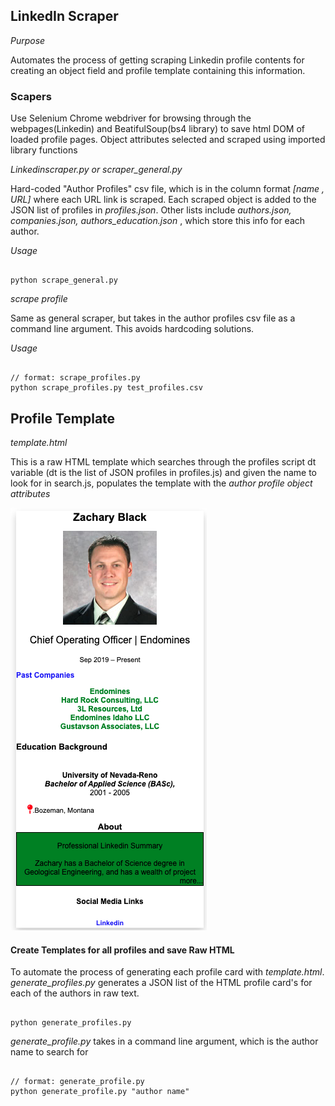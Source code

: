 ## LinkedIn Scraper

*Purpose*

Automates the process of getting scraping Linkedin profile contents for creating an object field and profile template containing this information. 

### Scapers

Use Selenium Chrome webdriver for browsing through the webpages(Linkedin) and BeatifulSoup(bs4 library) to save html DOM of loaded profile pages. Object attributes selected and scraped using imported library functions

*Linkedinscraper.py or scraper_general.py*

Hard-coded "Author Profiles" csv file, which is in the column format *[name , URL]* where each URL link is scraped. Each scraped object is added to the JSON list of profiles in *profiles.json*. Other lists include *authors.json, companies.json, authors_education.json* , which store this info for each author. 

*_Usage_*

<pre><code>
python scrape_general.py
</code></pre>

*scrape profile*

Same as general scraper, but takes in the author profiles csv file as a command line argument. This avoids hardcoding solutions.

*_Usage_*

<pre><code>
// format: scrape_profiles.py <csv filename>
python scrape_profiles.py test_profiles.csv
</code></pre>

## Profile Template

*template.html*

This is a raw HTML template which searches through the profiles script dt variable (dt is the list of JSON profiles in profiles.js) and given the name to look for in search.js, populates the template with the *author profile object attributes*

<img src="https://github.com/mkhanyisig/RandomCodeSamples/blob/master/Screen%20Shot%202020-09-02%20at%201.10.54%20AM.png">

#### Create Templates for all profiles and save Raw HTML

To automate the process of generating each profile card with *template.html*. 
*generate_profiles.py* generates a JSON list of the HTML profile card's for each of the authors in raw text. 
<pre><code>
python generate_profiles.py 
</code></pre>
*generate_profile.py* takes in a command line argument, which is the author name to search for
<pre><code>
// format: generate_profile.py <cauthor name>
python generate_profile.py "author name"
</code></pre>






